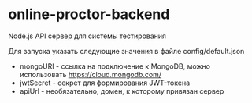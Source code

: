 # online-proctor-backend
Node.js API сервер для системы тестирования

Для запуска указать следующие значения в файле config/default.json
 - mongoURI - ссылка на подключение к MongoDB, можно использовать https://cloud.mongodb.com/
 - jwtSecret - секрет для формирования JWT-токена
 - apiUrl - необязательно, домен, к которому привязан сервер
